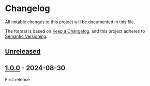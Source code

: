 # Changelog

All notable changes to this project will be documented in this file.

The format is based on [Keep a Changelog](https://keepachangelog.com/en/1.0.0/),
and this project adheres to [Semantic Versioning](https://semver.org/spec/v2.0.0.html).

## [Unreleased]

## [1.0.0] - 2024-08-30

First release


[Unreleased]: https://github.com/grisp/edifa/compare/1.0.0...HEAD
[1.0.0]: https://github.com/grisp/edifa/compare/2223dedbaf812b6ac88389868ed3f33ade2dcc02...1.0.0